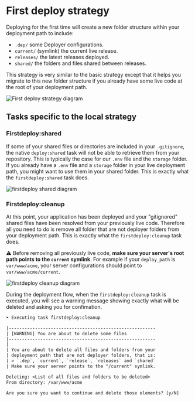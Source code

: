 # First deploy strategy


Deploying for the first time will create a new folder structure within your deployment path to include:
* `.dep/` some Deployer configurations.
* `current/` (symlink) the current live release.
* `releases/` the latest releases deployed.
* `shared/` the folders and files shared between releases.

This strategy is very similar to the basic strategy except that it helps you migrate to this new folder structure if you already have some live code at the root of your deployment path.

![First deploy strategy diagram](https://user-images.githubusercontent.com/3642397/38944304-d6215ca0-4333-11e8-9768-ed562e061ca0.png)

## Tasks specific to the local strategy

### Firstdeploy:shared

If some of your shared files or directories are included in your `.gitignore`, the native `deploy:shared` task will not be able to retrieve them from your repository. This is typically the case for our `.env` file and the `storage` folder. If you already have a `.env` file and a `storage` folder in your live deployment path, you might want to use them in your shared folder. This is exactly what the `firstdeploy:shared` task does.

![firstdeploy shared diagram](https://user-images.githubusercontent.com/3642397/39003536-54c06930-43fb-11e8-8dd8-69a15d321db5.png)


### Firstdeploy:cleanup

At this point, your application has been deployed and your "gitignored" shared files have been resolved from your previously live code. Therefore all you need to do is remove all folder that are not deployer folders from your deployment path. This is exactly what the `firstdeploy:cleanup` task does.

:warning: Before removing all previously live code, **make sure your server's root path points to the `current` symlink**. For example if your `deploy_path` is `var/www/acme`, your server configurations should point to `var/www/acme/current`.

![firstdeploy cleanup diagram](https://user-images.githubusercontent.com/3642397/39003535-549d6264-43fb-11e8-9f08-553b03f92cd9.png)

During the deployment flow, when the `firstdeploy:cleanup` task is executed, you will see a warning message showing exactly what will be deleted and asking you for confimation.

```txt
➤ Executing task firstdeploy:cleanup

|--------------------------------------------------------
| [WARNING] You are about to delete some files
|--------------------------------------------------------
|
| You are about to delete all files and folders from your
| deployment path that are not deployer folders, that is:
| > `.dep`, `current`, `release`, `releases` and `shared`
| Make sure your server points to the "/current" symlink.

Deleting: <List of all files and folders to be deleted>
From directory: /var/www/acme

Are you sure you want to continue and delete those elements? [y/N]
```
